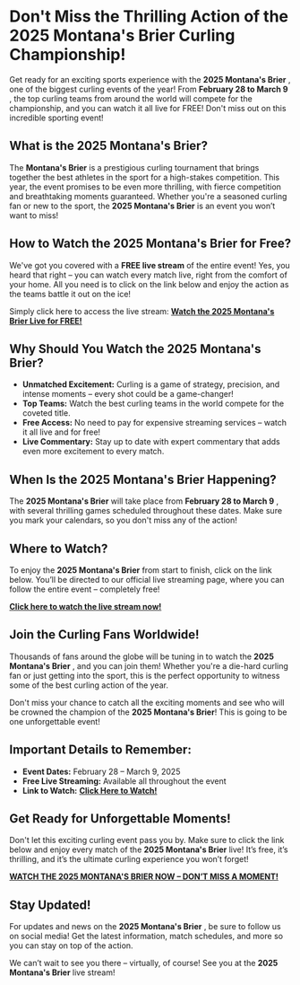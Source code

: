 # Don't Miss the Thrilling Action of the 2025 Montana's Brier Curling Championship!

Get ready for an exciting sports experience with the **2025 Montana's Brier** , one of the biggest curling events of the year! From **February 28 to March 9** , the top curling teams from around the world will compete for the championship, and you can watch it all live for FREE! Don't miss out on this incredible sporting event!

## What is the 2025 Montana's Brier?

The **Montana's Brier** is a prestigious curling tournament that brings together the best athletes in the sport for a high-stakes competition. This year, the event promises to be even more thrilling, with fierce competition and breathtaking moments guaranteed. Whether you're a seasoned curling fan or new to the sport, the **2025 Montana's Brier** is an event you won’t want to miss!

## How to Watch the 2025 Montana's Brier for Free?

We've got you covered with a **FREE live stream** of the entire event! Yes, you heard that right – you can watch every match live, right from the comfort of your home. All you need is to click on the link below and enjoy the action as the teams battle it out on the ice!

Simply click here to access the live stream: [**Watch the 2025 Montana's Brier Live for FREE!**](https://tinyurl.com/livestreamfreeo?st=2025montanasbrier&si=gh)

## Why Should You Watch the 2025 Montana's Brier?

- **Unmatched Excitement:** Curling is a game of strategy, precision, and intense moments – every shot could be a game-changer!
- **Top Teams:** Watch the best curling teams in the world compete for the coveted title.
- **Free Access:** No need to pay for expensive streaming services – watch it all live and for free!
- **Live Commentary:** Stay up to date with expert commentary that adds even more excitement to every match.

## When Is the 2025 Montana's Brier Happening?

The **2025 Montana's Brier** will take place from **February 28 to March 9** , with several thrilling games scheduled throughout these dates. Make sure you mark your calendars, so you don't miss any of the action!

## Where to Watch?

To enjoy the **2025 Montana's Brier** from start to finish, click on the link below. You’ll be directed to our official live streaming page, where you can follow the entire event – completely free!

[**Click here to watch the live stream now!**](https://tinyurl.com/livestreamfreeo?st=2025montanasbrier&si=gh)

## Join the Curling Fans Worldwide!

Thousands of fans around the globe will be tuning in to watch the **2025 Montana's Brier** , and you can join them! Whether you're a die-hard curling fan or just getting into the sport, this is the perfect opportunity to witness some of the best curling action of the year.

Don't miss your chance to catch all the exciting moments and see who will be crowned the champion of the **2025 Montana's Brier**! This is going to be one unforgettable event!

## Important Details to Remember:

- **Event Dates:** February 28 – March 9, 2025
- **Free Live Streaming:** Available all throughout the event
- **Link to Watch:** [**Click Here to Watch!**](https://tinyurl.com/livestreamfreeo?st=2025montanasbrier&si=gh)

## Get Ready for Unforgettable Moments!

Don't let this exciting curling event pass you by. Make sure to click the link below and enjoy every match of the **2025 Montana's Brier** live! It’s free, it’s thrilling, and it’s the ultimate curling experience you won’t forget!

[**WATCH THE 2025 MONTANA'S BRIER NOW – DON’T MISS A MOMENT!**](https://tinyurl.com/livestreamfreeo?st=2025montanasbrier&si=gh)

## Stay Updated!

For updates and news on the **2025 Montana's Brier** , be sure to follow us on social media! Get the latest information, match schedules, and more so you can stay on top of the action.

We can’t wait to see you there – virtually, of course! See you at the **2025 Montana's Brier** live stream!
